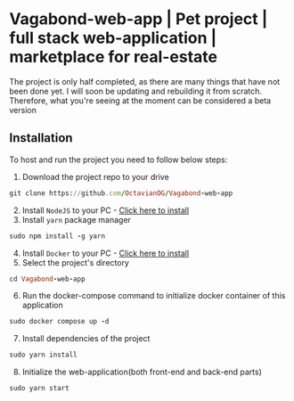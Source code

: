 # Vagabond-web-app | Pet project | full stack web-application | marketplace for real-estate
The project is only half completed, as there are many things that have not been done yet. I will soon be updating and rebuilding it from scratch. Therefore, what you're seeing at the moment can be considered a beta version
## Installation
To host and run the project you need to follow below steps:
1. Download the project repo to your drive
```ruby
git clone https://github.com/OctavianOG/Vagabond-web-app
   ```
2. Install `NodeJS` to your PC - [Click here to install](https://nodejs.org/en)
3. Install `yarn` package manager
```ruby
sudo npm install -g yarn
```
4. Install `Docker` to your PC - [Click here to install](https://docs.docker.com/engine/install/)
5. Select the project's directory
```ruby
cd Vagabond-web-app
```
6. Run the docker-compose command to initialize docker container of this application
```ruby
sudo docker compose up -d
   ```
7. Install dependencies of the project
```ruby
sudo yarn install
```
8. Initialize the web-application(both front-end and back-end parts)
```ruby
sudo yarn start
```
